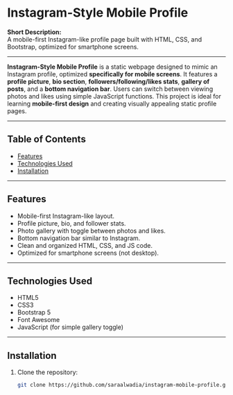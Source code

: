 # Instagram-Style Mobile Profile

**Short Description:**  
A mobile-first Instagram-like profile page built with HTML, CSS, and Bootstrap, optimized for smartphone screens.

---

**Instagram-Style Mobile Profile** is a static webpage designed to mimic an Instagram profile, optimized **specifically for mobile screens**. It features a **profile picture**, **bio section**, **followers/following/likes stats**, **gallery of posts**, and a **bottom navigation bar**. Users can switch between viewing photos and likes using simple JavaScript functions. This project is ideal for learning **mobile-first design** and creating visually appealing static profile pages.

---

## Table of Contents
- [Features](#features)
- [Technologies Used](#technologies-used)
- [Installation](#installation)

---

## Features
- Mobile-first Instagram-like layout.
- Profile picture, bio, and follower stats.
- Photo gallery with toggle between photos and likes.
- Bottom navigation bar similar to Instagram.
- Clean and organized HTML, CSS, and JS code.
- Optimized for smartphone screens (not desktop).

---

## Technologies Used
- HTML5
- CSS3
- Bootstrap 5
- Font Awesome
- JavaScript (for simple gallery toggle)

---

## Installation
1. Clone the repository:
   ```bash
   git clone https://github.com/saraalwadia/instagram-mobile-profile.git
